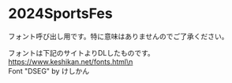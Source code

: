 # 2024SportsFes
フォント呼び出し用です。特に意味はありませんのでご了承ください。

フォントは下記のサイトよりDLしたものです。<br>
https://www.keshikan.net/fonts.html\n<br>
Font "DSEG" by けしかん
